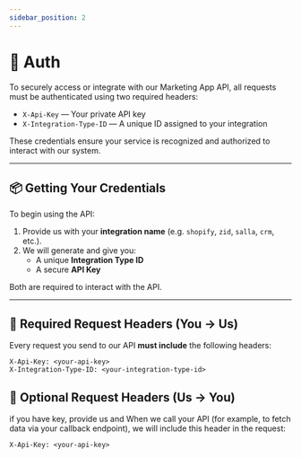 ```yaml
---
sidebar_position: 2
---
```


# 🔐 Auth

To securely access or integrate with our Marketing App API, all requests must be authenticated using two required headers:

- `X-Api-Key` — Your private API key  
- `X-Integration-Type-ID` — A unique ID assigned to your integration

These credentials ensure your service is recognized and authorized to interact with our system.

---

## 📦 Getting Your Credentials

To begin using the API:

1. Provide us with your **integration name** (e.g. `shopify`, `zid`, `salla`, `crm`, etc.).
2. We will generate and give you:
   - A unique **Integration Type ID**
   - A secure **API Key**

Both are required to interact with the API.

---

## 🧾 Required Request Headers (You → Us)

Every request you send to our API **must include** the following headers:

```http
X-Api-Key: <your-api-key>
X-Integration-Type-ID: <your-integration-type-id>
```

## 🧾 Optional Request Headers (Us → You)
if you have key, provide us and When we call your API (for example, to fetch data via your callback endpoint), we will include this header in the request:
```http
X-Api-Key: <your-api-key>
```
